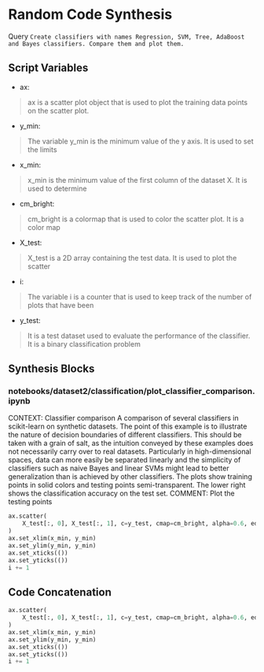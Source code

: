 # Random Code Synthesis
Query `Create classifiers with names Regression, SVM, Tree, AdaBoost and Bayes classifiers. Compare them and plot them.`
## Script Variables
- ax:<br>
>ax is a scatter plot object that is used to plot the training data points on the scatter plot.
- y_min:<br>
>The variable y_min is the minimum value of the y axis. It is used to set the limits
- x_min:<br>
>x_min is the minimum value of the first column of the dataset X. It is used to determine
- cm_bright:<br>
>cm_bright is a colormap that is used to color the scatter plot. It is a color map
- X_test:<br>
>X_test is a 2D array containing the test data. It is used to plot the scatter
- i:<br>
>The variable i is a counter that is used to keep track of the number of plots that have been
- y_test:<br>
>It is a test dataset used to evaluate the performance of the classifier. It is a binary classification problem
## Synthesis Blocks
### notebooks/dataset2/classification/plot_classifier_comparison.ipynb
CONTEXT:   Classifier comparison  A comparison of several classifiers in scikit-learn on synthetic datasets. The point of this example is to
illustrate the nature of decision boundaries of different classifiers. This should be taken with a grain of salt, as the intuition conveyed by these
examples does not necessarily carry over to real datasets.  Particularly in high-dimensional spaces, data can more easily be separated linearly and
the simplicity of classifiers such as naive Bayes and linear SVMs might lead to better generalization than is achieved by other classifiers.  The
plots show training points in solid colors and testing points semi-transparent. The lower right shows the classification accuracy on the test set.
COMMENT: Plot the testing points
```python
ax.scatter(
    X_test[:, 0], X_test[:, 1], c=y_test, cmap=cm_bright, alpha=0.6, edgecolors="k"
)
ax.set_xlim(x_min, y_min)
ax.set_ylim(y_min, y_min)
ax.set_xticks(())
ax.set_yticks(())
i += 1
```

## Code Concatenation
```python
ax.scatter(
    X_test[:, 0], X_test[:, 1], c=y_test, cmap=cm_bright, alpha=0.6, edgecolors="k"
)
ax.set_xlim(x_min, y_min)
ax.set_ylim(y_min, y_min)
ax.set_xticks(())
ax.set_yticks(())
i += 1
```
